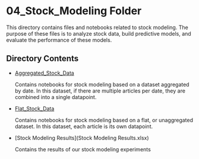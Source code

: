 # 04_Stock_Modeling Folder

This directory contains files and notebooks related to stock modeling. The purpose of these files is to analyze stock data, build predictive models, and evaluate the performance of these models.

## Directory Contents

- [Aggregated_Stock_Data](./Aggregated_Stock_Data/README.md)
     
     Contains notebooks for stock modeling based on a dataset aggregated by date.  In this dataset, if there are multiple articles per date, they are combined into a single datapoint.
	 
- [Flat_Stock_Data](./Flat_Stock_Data/README.md)
    
    Contains notebooks for stock modeling based on a flat, or unaggregated dataset.  In this dataset, each article is its own datapoint.
	
- [Stock Modeling Results](Stock Modeling Results.xlsx)
    
    Contains the results of our stock modeling experiments